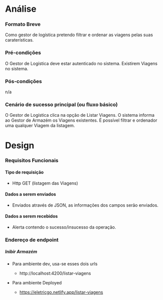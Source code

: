 # Análise

### Formato Breve
 Como gestor de logística pretendo filtrar e ordenar as viagens pelas suas caraterísticas.

### Pré-condições
O Gestor de Logística deve estar autenticado no sistema.
Existirem Viagens no sistema.

### Pós-condições
n/a

### Cenário de sucesso principal (ou fluxo básico)
O Gestor de Logística clica na opção de Listar Viagens.
O sistema informa ao Gestor de Armazém os Viagens existentes.
É possível filtrar e ordenador uma qualquer Viagem da listagem.

# Design

### Requisitos Funcionais

#### Tipo de requisição
* Http GET (listagem das Viagens)

#### Dados a serem enviados
* Enviados através de JSON, as informações dos campos serão enviados.

#### Dados a serem recebidos

* Alerta contendo o sucesso/insucesso da operação.

### Endereço de endpoint

##### Inibir Armazém

* Para ambiente dev, usa-se esses dois urls
    - http://localhost:4200/listar-viagens

* Para ambiente Deployed
    - https://eletricgo.netlify.app/listar-viagens
